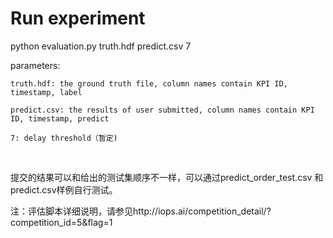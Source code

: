 # Run experiment

python evaluation.py truth.hdf predict.csv 7

parameters:

    truth.hdf: the ground truth file, column names contain KPI ID, timestamp, label

    predict.csv: the results of user submitted, column names contain KPI ID, timestamp, predict
    
    7: delay threshold（暂定)
    

提交的结果可以和给出的测试集顺序不一样，可以通过predict_order_test.csv 和 predict.csv样例自行测试。

注：评估脚本详细说明，请参见http://iops.ai/competition_detail/?competition_id=5&flag=1
    


